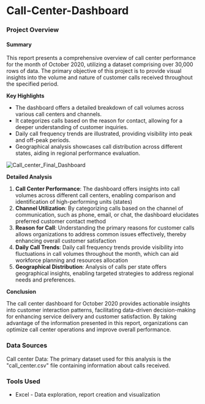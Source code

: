 # Call-Center-Dashboard

### Project Overview

#### Summary

This report presents a comprehensive overview of call center performance for the month of October 2020, utilizing a dataset comprising over 30,000 rows of data. The primary objective of this project is to provide visual insights into the volume and nature of customer calls received throughout the specified period.

**Key Highlights**

- The dashboard offers a detailed breakdown of call volumes across various call centers and channels.
- It categorizes calls based on the reason for contact, allowing for a deeper understanding of customer inquiries.
- Daily call frequency trends are illustrated, providing visibility into peak and off-peak periods.
- Geographical analysis showcases call distribution across different states, aiding in regional performance evaluation.


![Call_center_Final_Dashboard](https://github.com/OlayemiDeile/Call-Center-Dashboard/assets/155719357/44fcd45b-1b3b-4294-b703-a75b3a5d1a74)

  


**Detailed Analysis**

1. **Call Center Performance**: The dashboard offers insights into call volumes across different call centers, enabling comparison and identification of high-performing units (states)
2. **Channel Utilization**: By categorizing calls based on the channel of communication, such as phone, email, or chat, the dashboard elucidates preferred customer contact method
3. **Reason for Call**: Understanding the primary reasons for customer calls allows organizations to address common issues effectively, thereby enhancing overall customer satisfaction
4. **Daily Call Trends**: Daily call frequency trends provide visibility into fluctuations in call volumes throughout the month, which can aid workforce planning and resources allocation
5. **Geographical Distribution**: Analysis of calls per state offers geographical insights, enabling targeted strategies to address regional needs and preferences.

**Conclusion**

The call center dashboard for October 2020 provides actionable insights into customer interaction patterns, facilitating data-driven decision-making for enhancing service delivery and customer satisfaction. By taking advantage of the information presented in this report, organizations can optimize call center operations and improve overall performance.

### Data Sources 

Call center Data: The primary dataset used for this analysis is the "call_center.csv" file containing information about calls received. 

### Tools Used 

- Excel - Data exploration, report creation and visualization



